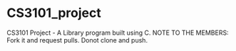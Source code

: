 # CS3101_project
CS3101 Project - A Library program built using C.
NOTE TO THE MEMBERS:
Fork it and request pulls. Donot clone and push.
